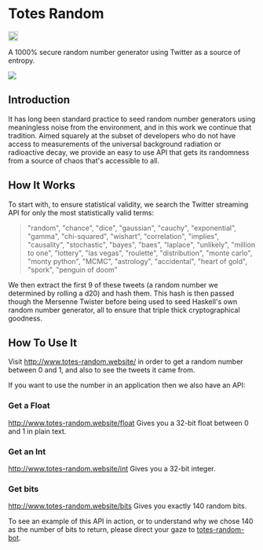 Totes Random
=============
<a href='http://www.recurse.com' title='Made with love at the Recurse Center'><img src='https://cloud.githubusercontent.com/assets/2883345/11325206/336ea5f4-9150-11e5-9e90-d86ad31993d8.png' height='20px'/></a>

A 1000% secure random number generator using Twitter as a source of entropy.

<img src="http://www.jkiely.co.uk/images/totes_random.png">

Introduction
------------

It has long been standard practice to seed random number generators using meaningless noise from the environment, and in this work we continue that tradition. Aimed squarely at the subset of developers who do not have access to measurements of the universal background radiation or radioactive decay, we provide an easy to use API that gets its randomness from a source of chaos that's accessible to all.

How It Works
------------
To start with, to ensure statistical validity, we search the Twitter streaming API for only the most statistically valid terms:

> "random", "chance", "dice", "gaussian", "cauchy", "exponential", "gamma", "chi-squared", "wishart", "correlation", "implies", "causality", "stochastic", "bayes", "baes", "laplace", "unlikely", "million to one", "lottery", "las vegas", "roulette", "distribution", "monte carlo", "monty python", "MCMC", "astrology", "accidental", "heart of gold", "spork", "penguin of doom"

We then extract the first 9 of these tweets (a random number we determined by rolling a d20) and hash them. This hash is then passed though the Mersenne Twister before being used to seed Haskell's own random number generator, all to ensure that triple thick cryptographical goodness.


How To Use It
-------------
Visit http://www.totes-random.website/ in order to get a random number between 0 and 1, and also to see the tweets it came from. 

If you want to use the number in an application then we also have an API:

### Get a Float
http://www.totes-random.website/float 
Gives you a 32-bit float between 0 and 1 in plain text.

### Get an Int
http://www.totes-random.website/int
Gives you a 32-bit integer.

### Get bits
http://www.totes-random.website/bits
Gives you exactly 140 random bits.

To see an example of this API in action, or to understand why we chose 140 as the number of bits to return, please direct your gaze to [totes-random-bot](https://github.com/JKiely/Totes-Random-Bot).
